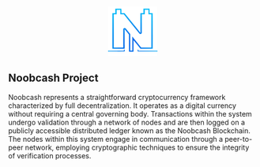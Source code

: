 <p align="center">
    <br>
    <img src="frontend/src/assets/logo.png" alt="Noobcash" width="100"/>
    <br>
<p>

## Noobcash Project
Noobcash represents a straightforward cryptocurrency framework characterized by full decentralization. It operates as a digital currency without requiring a central governing body. Transactions within the system undergo validation through a network of nodes and are then logged on a publicly accessible distributed ledger known as the Noobcash Blockchain. The nodes within this system engage in communication through a peer-to-peer network, employing cryptographic techniques to ensure the integrity of verification processes.



